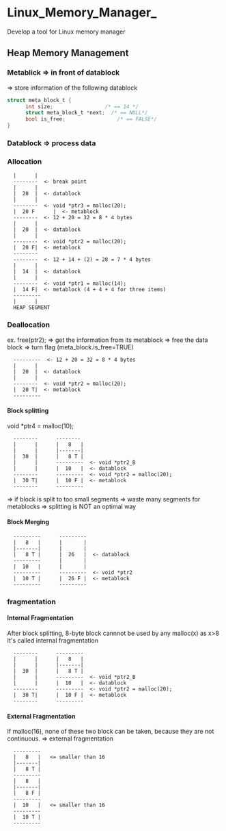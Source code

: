 # Linux_Memory_Manager_
Develop a tool for Linux memory manager

## Heap Memory Management
### Metablick => in front of datablock
=> store information of the following datablock

```C
struct meta_block_t {
      int size;                 /* == 14 */
      struct meta_block_t *next;  /* == NULL*/
      bool is_free;                 /* == FALSE*/
}
```

### Datablock => process data

### Allocation

      |      |
      --------  <- break point
      |      |
      |  20  |  <- datablock
      |      |
      --------  <- void *ptr3 = malloc(20);
      |  20 F      |  <- metablock
      --------  <- 12 + 20 = 32 = 8 * 4 bytes
      |      |
      |  20  |  <- datablock
      |      |
      --------  <- void *ptr2 = malloc(20);
      |  20 F|  <- metablock
      --------
      --------  <- 12 + 14 + (2) = 28 = 7 * 4 bytes
      |      |
      |  14  |  <- datablock
      |      |
      --------  <- void *ptr1 = malloc(14);
      |  14 F|  <- metablock (4 + 4 + 4 for three items)
      ---------
      |      |
      HEAP SEGMENT      

### Deallocation

ex. free(ptr2);
=> get the information from its metablock
=> free the data block 
=> turn flag (meta_block.is_free=TRUE)

      ---------  <- 12 + 20 = 32 = 8 * 4 bytes
      |      |
      |  20  |  <- datablock
      |      |
      --------  <- void *ptr2 = malloc(20);
      |  20 T|  <- metablock
      ---------

#### Block splitting

void *ptr4 = malloc(10);

      --------      --------
      |      |      |   8   |
      |      |      |-------|
      |  30  |      |   8 T |
      |      |      ---------  <- void *ptr2_B 
      |      |      |  10   |  <- datablock
      --------      ---------  <- void *ptr2 = malloc(20);
      |  30 T|      |  10 F |  <- metablock
      --------      ---------

=> if block is split to too small segments
=> waste many segments for metablocks
=> splitting is NOT an optimal way

#### Block Merging

      ---------      --------- 
      |   8   |      |       |
      |-------|      |       |
      |   8 T |      |  26   |  <- datablock
      ---------      |       |
      |  10   |      |       |
      ---------      ---------  <- void *ptr2
      |  10 T |      |  26 F |  <- metablock
      ---------      ---------

### fragmentation

#### Internal Fragmentation

After block splitting, 8-byte block cannnot be used by any malloc(x) as x>8
It's called internal fragmentation

      --------      ---------
      |      |      |   8   |
      |      |      |-------|
      |  30  |      |   8 T |
      |      |      ---------  <- void *ptr2_B 
      |      |      |  10   |  <- datablock
      --------      ---------  <- void *ptr2 = malloc(20);
      |  30 T|      |  10 F |  <- metablock
      --------      ---------

#### External Fragmentation

If malloc(16), none of these two block can be taken,
because they are not continuous.
=> external fragmentation

      ---------
      |   8   |   <= smaller than 16
      |-------|
      |   8 T |
      ---------
      |   8   |
      |-------|
      |   8 F |
      ---------
      |  10   |   <= smaller than 16
      ---------
      |  10 T |
      ---------
